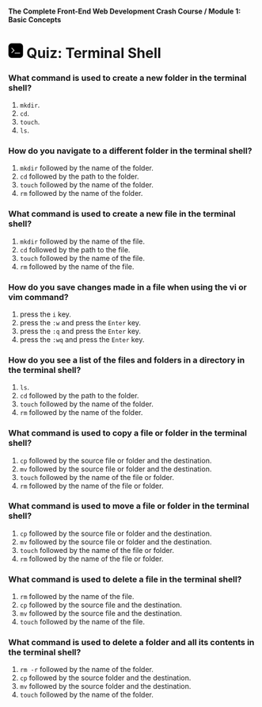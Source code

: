 #### The Complete Front-End Web Development Crash Course / Module 1: Basic Concepts
#  <img src="../imgs/terminal-icon.jpeg" width="30"/> Quiz: Terminal Shell

### What command is used to create a new folder in the terminal shell?
1. `mkdir`.
2. `cd`.
3. `touch`.
4. `ls`.

### How do you navigate to a different folder in the terminal shell?
1. `mkdir` followed by the name of the folder.
2. `cd` followed by the path to the folder.
3. `touch` followed by the name of the folder.
4. `rm` followed by the name of the folder.

### What command is used to create a new file in the terminal shell?
1. `mkdir` followed by the name of the file.
2. `cd` followed by the path to the file.
3. `touch` followed by the name of the file.
4. `rm` followed by the name of the file.

### How do you save changes made in a file when using the vi or vim command?
1. press the `i` key.
2. press the `:w` and press the `Enter` key.
3. press the `:q` and press the `Enter` key.
4. press the `:wq` and press the `Enter` key.

### How do you see a list of the files and folders in a directory in the terminal shell?
1. `ls`.
2. `cd` followed by the path to the folder.
3. `touch` followed by the name of the folder.
4. `rm` followed by the name of the folder.

### What command is used to copy a file or folder in the terminal shell?
1. `cp` followed by the source file or folder and the destination.
2. `mv` followed by the source file or folder and the destination.
3. `touch` followed by the name of the file or folder.
4. `rm` followed by the name of the file or folder.

### What command is used to move a file or folder in the terminal shell?
1. `cp` followed by the source file or folder and the destination.
2. `mv` followed by the source file or folder and the destination.
3. `touch` followed by the name of the file or folder.
4. `rm` followed by the name of the file or folder.

### What command is used to delete a file in the terminal shell?
1. `rm` followed by the name of the file.
2. `cp` followed by the source file and the destination.
3. `mv` followed by the source file and the destination.
4. `touch` followed by the name of the file.

### What command is used to delete a folder and all its contents in the terminal shell?
1. `rm -r` followed by the name of the folder.
2. `cp` followed by the source folder and the destination.
3. `mv` followed by the source folder and the destination.
4. `touch` followed by the name of the folder.